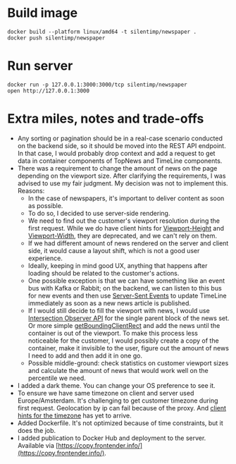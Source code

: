 # Build image
```
docker build --platform linux/amd64 -t silentimp/newspaper . 
docker push silentimp/newspaper
```

# Run server
```
docker run -p 127.0.0.1:3000:3000/tcp silentimp/newspaper
open http://127.0.0.1:3000
```

# Extra miles, notes and trade-offs
- Any sorting or pagination should be in a real-case scenario conducted on the backend side, so it should be moved into the REST API endpoint. In that case, I would probably drop context and add a request to get data in container components of TopNews and TimeLine components.
- There was a requirement to change the amount of news on the page depending on the viewport size. After clarifying the requirements, I was advised to use my fair judgment. My decision was not to implement this. Reasons:
  + In the case of newspapers, it's important to deliver content as soon as possible. 
  + To do so, I decided to use server-side rendering.
  + We need to find out the customer's viewport resolution during the first request. While we do have client hints for [Viewport-Height](https://developer.mozilla.org/en-US/search?q=Viewport-Height) and [Viewport-Width](https://developer.mozilla.org/en-US/docs/Web/HTTP/Headers/Viewport-Width), they are deprecated, and we can't rely on them.
  + If we had different amount of news rendered on the server and client side, it would cause a layout shift, which is not a good user experience. 
  + Ideally, keeping in mind good UX, anything that happens after loading should be related to the customer's actions.
  + One possible exception is that we can have something like an event bus with Kafka or Rabbit; on the backend, we can listen to this bus for new events and then use [Server-Sent Events](https://developer.mozilla.org/en-US/docs/Web/API/Server-sent_events) to update TimeLine immediately as soon as a new news article is published. 
  + If I would still decide to fill the viewport with news, I would use [Intersection Observer API](https://developer.mozilla.org/en-US/docs/Web/API/Intersection_Observer_API) for the single parent block of the news set. Or more simple [getBoundingClientRect](https://developer.mozilla.org/en-US/docs/Web/API/Element/getBoundingClientRect) and add the news until the container is out of the viewport. To make this process less noticeable for the customer, I would possibly create a copy of the container, make it invisible to the user, figure out the amount of news I need to add and then add it in one go.
  + Possible middle-ground: check statistics on customer viewport sizes and calculate the amount of news that would work well on the percentile we need.
- I added a dark theme. You can change your OS preference to see it.
- To ensure we have same timezone on client and server used Europe/Amsterdam. It's challenging to get customer timezone during first request. Geolocation by ip can fail because of the proxy. And [client hints for the timezone](https://github.com/romulocintra/user-locale-client-hints/issues/17) has yet to arrive.
- Added Dockerfile. It's not optimized because of time constraints, but it does the job.
- I added publication to Docker Hub and deployment to the server. Available via [https://copy.frontender.info/](https://copy.frontender.info/).
